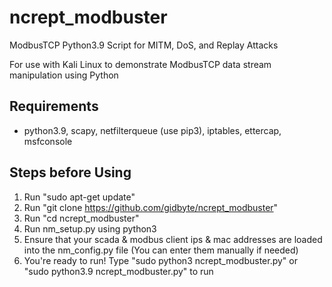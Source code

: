 # ncrept_modbuster
ModbusTCP Python3.9 Script for MITM, DoS, and Replay Attacks

For use with Kali Linux to demonstrate ModbusTCP data stream manipulation using Python

Requirements
---------------------
- python3.9, scapy, netfilterqueue (use pip3), iptables, ettercap, msfconsole

Steps before Using
---------------------
1. Run "sudo apt-get update" 
2. Run "git clone https://github.com/gidbyte/ncrept_modbuster"
3. Run "cd ncrept_modbuster"
4. Run nm_setup.py using python3
5. Ensure that your scada & modbus client ips & mac addresses are loaded into the nm_config.py file (You can enter them manually if needed)
6. You're ready to run! Type "sudo python3 ncrept_modbuster.py" or "sudo python3.9 ncrept_modbuster.py" to run
